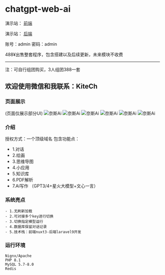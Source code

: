 # chatgpt-web-ai

演示站： [前端](https://www.ailtba.com)

演示站： [后端](http://chat.twoai.cn/admins)

账号：admin 密码：admin

488¥出售整套程序，包含搭建以及后续更新，未来模块不收费

---
注：可自行组团购买，3人组团388一套

欢迎使用微信和我联系：KiteCh
---

### 页面展示
(页面仅展示部分UI)
![奈斯Ai](https://nsmao.oss-cn-shanghai.aliyuncs.com/202308/15/F0F0MCpGGZAJDEszwmakvA6y4Vl3H4bU9YFVusDX.png)
![奈斯Ai](https://nsmao.oss-cn-shanghai.aliyuncs.com/202308/15/b0KzbtkBvv1OSFBVyUq2LxIVDa3xM0hBh7iOk0kF.png)
![奈斯Ai](https://nsmao.oss-cn-shanghai.aliyuncs.com/202308/15/1t1lBGKK4IYttHfIwU0vhTFVwSdxcuuoeL5qUrmb.png)
![奈斯Ai](https://nsmao.oss-cn-shanghai.aliyuncs.com/202308/15/F0F0MCpGGZAJDEszwmakvA6y4Vl3H4bU9YFVusDX.png)
![奈斯Ai](https://nsmao.oss-cn-shanghai.aliyuncs.com/202308/15/PZ1IIhFbXKume1FIxDJ21K0a5CzdHqUuCBEsXslt.png)
![奈斯Ai](https://nsmao.oss-cn-shanghai.aliyuncs.com/202308/15/lG7NHKFRgBgjsMnURDWieUnrY64vuSC6zMKSkt1B.png)

### 介绍
授权方式：一个顶级域名
包含功能点：
- 1.对话
- 2.绘画
- 3.思维导图
- 4.小应用
- 5.知识库
- 6.PDF解析
- 7.Ai写作
（GPT3/4+星火大模型+文心一言）

### 系统亮点
~~~
- 1.无刷新加载
- 2.可对接多个key进行切换
- 3.切换指定模型运行
- 4.数据库保留对话记录
- 5.技术栈：前端nuxt3-后端laravel9开发
~~~


### 运行环境

```
Nignx/Apache
PHP 8.1
MySQL 5.7-8.0
Redis
```
